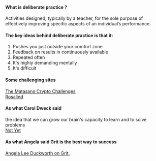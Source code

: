 #### What is deliberate practice ? <br>
Activities designed, typically by a teacher, for the sole purpose of effectively improving specific aspects of an individual’s performance. <br>

#### The key ideas behind deliberate practice is that it:
<ol>
  <li>Pushes you just outside your comfort zone</li>
  <li>Feedback on results in continuously available</li>
  <li>Repeated often</li>
  <li>It's highly demanding mentally</li>
  <li>It's difficult</li>
</ol>

#### Some challenging sites

  [ The Matasano Crypto Challenges ](https://web.archive.org/web/20160620111206/http://cryptopals.com)
  <br>
  [ Rosalind ](https://web.archive.org/web/20160607102654/http://rosalind.info/about)
  
  
#### As what Carol Dweck said 
the idea that we can grow our brain's capacity to learn and to solve problems <br>
[Not Yet](https://www.ted.com/talks/carol_dweck_the_power_of_believing_that_you_can_improve?language=en)

#### As what Angela said Grit is the best way to success
[Angela Lee Duckworth on Grit.](https://www.ted.com/talks/angela_lee_duckworth_grit_the_power_of_passion_and_perseverance)



 





